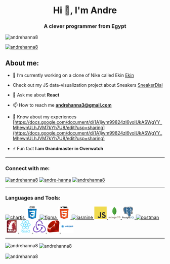 <h1 align="center">Hi 👋, I'm Andre</h1>
<h3 align="center">A clever programmer from Egypt</h3>

<p align="left"> <img src="https://komarev.com/ghpvc/?username=andrehanna8&label=Profile%20views&color=0e75b6&style=flat" alt="andrehanna8" /> </p>

<p align="left"> <a href="https://github.com/ryo-ma/github-profile-trophy"><img src="https://github-profile-trophy.vercel.app/?username=andrehanna8" alt="andrehanna8" /></a> </p>

## About me:

- 🔭 I’m currently working on a clone of Nike called Ekin [Ekin](https://www.clonenike.com/)

- Check out my JS data-visualization project about Sneakers [SneakerDial](https://andrehanna8.github.io/SneakerDial/#)

- 💬 Ask me about **React**

- 📫 How to reach me **andrehanna3@gmail.com**

- 📄 Know about my experiences [https://docs.google.com/document/d/1A1jwm99824zl6yoIUkASWgYY_MhewnULhJVM7kYh7U8/edit?usp=sharing](https://docs.google.com/document/d/1A1jwm99824zl6yoIUkASWgYY_MhewnULhJVM7kYh7U8/edit?usp=sharing)

- ⚡ Fun fact **I am Grandmaster in Overwatch**

-----


<h3 align="left">Connect with me:</h3>
<p align="left">
<a href="https://dev.to/andrehanna8" target="blank"><img align="center" src="https://raw.githubusercontent.com/rahuldkjain/github-profile-readme-generator/master/src/images/icons/Social/devto.svg" alt="andrehanna8" height="30" width="40" /></a>
<a href="https://linkedin.com/in/andre-hanna" target="blank"><img align="center" src="https://raw.githubusercontent.com/rahuldkjain/github-profile-readme-generator/master/src/images/icons/Social/linked-in-alt.svg" alt="andre-hanna" height="30" width="40" /></a>
<a href="https://codesandbox.com/andrehanna8" target="blank"><img align="center" src="https://raw.githubusercontent.com/rahuldkjain/github-profile-readme-generator/master/src/images/icons/Social/codesandbox.svg" alt="andrehanna8" height="30" width="40" /></a>
</p>

-----


<h3 align="left">Languages and Tools:</h3>
<p align="left"> <a href="https://www.chartjs.org" target="_blank" rel="noreferrer"> <img src="https://www.chartjs.org/media/logo-title.svg" alt="chartjs" width="40" height="40"/> </a> <a href="https://www.w3schools.com/css/" target="_blank" rel="noreferrer"> <img src="https://raw.githubusercontent.com/devicons/devicon/master/icons/css3/css3-original-wordmark.svg" alt="css3" width="40" height="40"/> </a> <a href="https://www.figma.com/" target="_blank" rel="noreferrer"> <img src="https://www.vectorlogo.zone/logos/figma/figma-icon.svg" alt="figma" width="40" height="40"/> </a> <a href="https://www.w3.org/html/" target="_blank" rel="noreferrer"> <img src="https://raw.githubusercontent.com/devicons/devicon/master/icons/html5/html5-original-wordmark.svg" alt="html5" width="40" height="40"/> </a> <a href="https://jasmine.github.io/" target="_blank" rel="noreferrer"> <img src="https://www.vectorlogo.zone/logos/jasmine/jasmine-icon.svg" alt="jasmine" width="40" height="40"/> </a> <a href="https://developer.mozilla.org/en-US/docs/Web/JavaScript" target="_blank" rel="noreferrer"> <img src="https://raw.githubusercontent.com/devicons/devicon/master/icons/javascript/javascript-original.svg" alt="javascript" width="40" height="40"/> </a> <a href="https://www.mongodb.com/" target="_blank" rel="noreferrer"> <img src="https://raw.githubusercontent.com/devicons/devicon/master/icons/mongodb/mongodb-original-wordmark.svg" alt="mongodb" width="40" height="40"/> </a> <a href="https://www.postgresql.org" target="_blank" rel="noreferrer"> <img src="https://raw.githubusercontent.com/devicons/devicon/master/icons/postgresql/postgresql-original-wordmark.svg" alt="postgresql" width="40" height="40"/> </a> <a href="https://postman.com" target="_blank" rel="noreferrer"> <img src="https://www.vectorlogo.zone/logos/getpostman/getpostman-icon.svg" alt="postman" width="40" height="40"/> </a> <a href="https://rubyonrails.org" target="_blank" rel="noreferrer"> <img src="https://raw.githubusercontent.com/devicons/devicon/master/icons/rails/rails-original-wordmark.svg" alt="rails" width="40" height="40"/> </a> <a href="https://reactjs.org/" target="_blank" rel="noreferrer"> <img src="https://raw.githubusercontent.com/devicons/devicon/master/icons/react/react-original-wordmark.svg" alt="react" width="40" height="40"/> </a> <a href="https://redux.js.org" target="_blank" rel="noreferrer"> <img src="https://raw.githubusercontent.com/devicons/devicon/master/icons/redux/redux-original.svg" alt="redux" width="40" height="40"/> </a> <a href="https://www.ruby-lang.org/en/" target="_blank" rel="noreferrer"> <img src="https://raw.githubusercontent.com/devicons/devicon/master/icons/ruby/ruby-original.svg" alt="ruby" width="40" height="40"/> </a> <a href="https://webpack.js.org" target="_blank" rel="noreferrer"> <img src="https://raw.githubusercontent.com/devicons/devicon/d00d0969292a6569d45b06d3f350f463a0107b0d/icons/webpack/webpack-original-wordmark.svg" alt="webpack" width="40" height="40"/> </a> </p>

-----


<p><img align="left" src="https://github-readme-stats.vercel.app/api/top-langs?username=andrehanna8&show_icons=true&locale=en&layout=compact" alt="andrehanna8" /></p>

<p>&nbsp;<img align="center" src="https://github-readme-stats.vercel.app/api?username=andrehanna8&show_icons=true&locale=en" alt="andrehanna8" /></p>

<p><img align="center" src="https://github-readme-streak-stats.herokuapp.com/?user=andrehanna8&" alt="andrehanna8" /></p>
